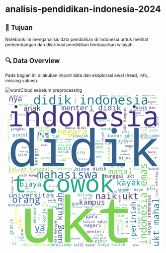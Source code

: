 # analisis-pendidikan-indonesia-2024

## 🎯 Tujuan
Notebook ini menganalisis data pendidikan di Indonesia untuk melihat perkembangan dan distribusi pendidikan berdasarkan wilayah.

## 🔍 Data Overview
Pada bagian ini dilakukan import data dan eksplorasi awal (head, info, missing values).

![wordCloud sebelum preprocessing]((https://github.com/AdhiGozalt/analisis-pendidikan-indonesia-2024/blob/main/WordCloud%20sebelum%20preprocessing.png))
![wordCloud sesudah preprocessing](https://github.com/AdhiGozalt/analisis-pendidikan-indonesia-2024/blob/main/wordCloud%20sesudah%20preprocessing.png)



